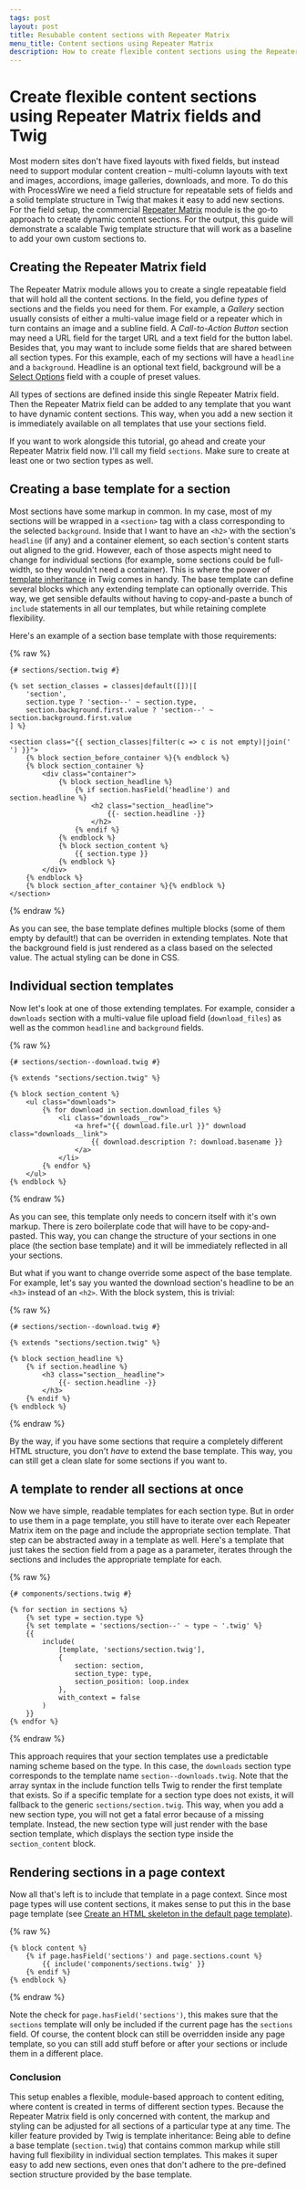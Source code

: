 ```yaml
---
tags: post
layout: post
title: Resubable content sections with Repeater Matrix
menu_title: Content sections using Repeater Matrix
description: How to create flexible content sections using the Repeater Matrix module for ProcessWire.
---
```


# Create flexible content sections using Repeater Matrix fields and Twig

Most modern sites don't have fixed layouts with fixed fields, but instead need to support modular content creation – multi-column layouts with text and images, accordions, image galleries, downloads, and more. To do this with ProcessWire we need a field structure for repeatable sets of fields and a solid template structure in Twig that makes it easy to add new sections. For the field setup, the commercial [Repeater Matrix](https://processwire.com/store/pro-fields/repeater-matrix/) module is the go-to approach to create dynamic content sections. For the output, this guide will demonstrate a scalable Twig template structure that will work as a baseline to add your own custom sections to.

## Creating the Repeater Matrix field

The Repeater Matrix module allows you to create a single repeatable field that will hold all the content sections. In the field, you define *types* of sections and the fields you need for them. For example, a *Gallery* section usually consists of either a multi-value image field or a repeater which in turn contains an image and a subline field. A *Call-to-Action Button* section may need a URL field for the target URL and a text field for the button label. Besides that, you may want to include some fields that are shared between all section types. For this example, each of my sections will have a `headline` and a `background`. Headline is an optional text field, background will be a [Select Options](https://processwire.com/docs/fields/select-options-fieldtype/) field with a couple of preset values.

All types of sections are defined inside this single Repeater Matrix field. Then the Repeater Matrix field can be added to any template that you want to have dynamic content sections. This way, when you add a new section it is immediately available on all templates that use your sections field.

If you want to work alongside this tutorial, go ahead and create your Repeater Matrix field now. I'll call my field `sections`. Make sure to create at least one or two section types as well.

## Creating a base template for a section

Most sections have some markup in common. In my case, most of my sections will be wrapped in a `<section>` tag with a class corresponding to the selected `background`. Inside that I want to have an `<h2>` with the section's `headline` (if any) and a container element, so each section's content starts out aligned to the grid. However, each of those aspects might need to change for individual sections (for example, some sections could be full-width, so they wouldn't need a container). This is where the power of [template inheritance](https://twig.symfony.com/doc/3.x/tags/extends.html) in Twig comes in handy. The base template can define several blocks which any extending template can optionally override. This way, we get sensible defaults without having to copy-and-paste a bunch of `include` statements in all our templates, but while retaining complete flexibility.

Here's an example of a section base template with those requirements:

{% raw %}
```twig
{# sections/section.twig #}

{% set section_classes = classes|default([])|[
    'section',
    section.type ? 'section--' ~ section.type,
    section.background.first.value ? 'section--' ~ section.background.first.value
] %}

<section class="{{ section_classes|filter(c => c is not empty)|join(' ') }}">
    {% block section_before_container %}{% endblock %}
    {% block section_container %}
        <div class="container">
            {% block section_headline %}
                {% if section.hasField('headline') and section.headline %}
                    <h2 class="section__headline">
                        {{- section.headline -}}
                    </h2>
                {% endif %}
            {% endblock %}
            {% block section_content %}
                {{ section.type }}
            {% endblock %}
        </div>
    {% endblock %}
    {% block section_after_container %}{% endblock %}
</section>
```
{% endraw %}

As you can see, the base template defines multiple blocks (some of them empty by default!) that can be overriden in extending templates. Note that the background field is just rendered as a class based on the selected value. The actual styling can be done in CSS.

## Individual section templates

Now let's look at one of those extending templates. For example, consider a `downloads` section with a multi-value file upload field (`download_files`) as well as the common `headline` and `background` fields.

{% raw %}
```twig
{# sections/section--download.twig #}

{% extends "sections/section.twig" %}

{% block section_content %}
    <ul class="downloads">
        {% for download in section.download_files %}
            <li class="downloads__row">
                <a href="{{ download.file.url }}" download class="downloads__link">
                    {{ download.description ?: download.basename }}
                </a>
            </li>
        {% endfor %}
    </ul>
{% endblock %}
```
{% endraw %}

As you can see, this template only needs to concern itself with it's own markup. There is zero boilerplate code that will have to be copy-and-pasted. This way, you can change the structure of your sections in one place (the section base template) and it will be immediately reflected in all your sections.

But what if you want to change override some aspect of the base template. For example, let's say you wanted the download section's headline to be an `<h3>` instead of an `<h2>`. With the block system, this is trivial:

{% raw %}
```twig
{# sections/section--download.twig #}

{% extends "sections/section.twig" %}

{% block section_headline %}
    {% if section.headline %}
        <h3 class="section__headline">
            {{- section.headline -}}
        </h3>
    {% endif %}
{% endblock %}
```
{% endraw %}

By the way, if you have some sections that require a completely different HTML structure, you don't *have* to extend the base template. This way, you can still get a clean slate for some sections if you want to.

## A template to render all sections at once

Now we have simple, readable templates for each section type. But in order to use them in a page template, you still have to iterate over each Repeater Matrix item on the page and include the appropriate section template. That step can be abstracted away in a template as well. Here's a template that just takes the section field from a page as a parameter, iterates through the sections and includes the appropriate template for each.

{% raw %}
```twig
{# components/sections.twig #}

{% for section in sections %}
    {% set type = section.type %}
    {% set template = 'sections/section--' ~ type ~ '.twig' %}
    {{
        include(
            [template, 'sections/section.twig'],
            {
                section: section,
                section_type: type,
                section_position: loop.index
            },
            with_context = false
        )
    }}
{% endfor %}
```
{% endraw %}

This approach requires that your section templates use a predictable naming scheme based on the type. In this case, the `downloads` section type corresponds to the template name `section--downloads.twig`. Note that the array syntax in the include function tells Twig to render the first template that exists. So if a specific template for a section type does not exists, it will fallback to the generic `sections/section.twig`. This way, when you add a new section type, you will not get a fatal error because of a missing template. Instead, the new section type will just render with the base section template, which displays the section type inside the `section_content` block.

## Rendering sections in a page context

Now all that's left is to include that template in a page context. Since most page types will use content sections, it makes sense to put this in the base page template (see [Create an HTML skeleton in the default page template](/twig-processwire-setup/#create-an-html-skeleton-in-the-default-page-template)).

{% raw %}
```twig
{% block content %}
    {% if page.hasField('sections') and page.sections.count %}
        {{ include('components/sections.twig' }}
    {% endif %}
{% endblock %}
```
{% endraw %}

Note the check for `page.hasField('sections')`, this makes sure that the `sections` template will only be included if the current page has the `sections` field. Of course, the content block can still be overridden inside any page template, so you can still add stuff before or after your sections or include them in a different place.

### Conclusion

This setup enables a flexible, module-based approach to content editing, where content is created in terms of different section types. Because the Repeater Matrix field is only concerned with content, the markup and styling can be adjusted for all sections of a particular type at any time. The killer feature provided by Twig is template inheritance: Being able to define a base template (`section.twig`) that contains common markup while still having full flexibility in individual section templates. This makes it super easy to add new sections, even ones that don't adhere to the pre-defined section structure provided by the base template.

